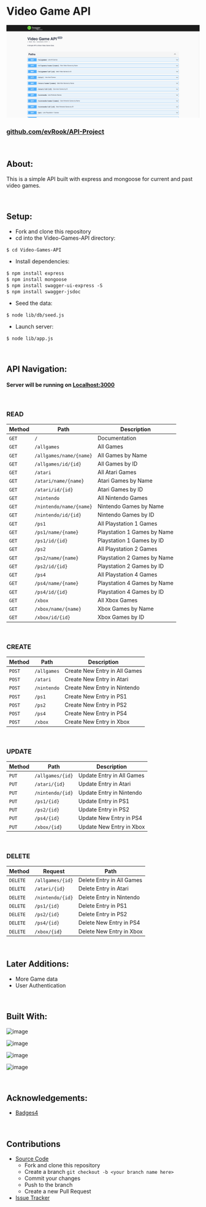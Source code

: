# Video Game API

![Alt text](./img/screenshot.png)

### [github.com/evRook/API-Project](https://github.com/evRook/API-Project)

<br/>

## About:

<p>
This is a simple API built with express and mongoose for current and past video games.
</p>

<br/>

## Setup:
- Fork and clone this repository
- cd into the Video-Games-API directory:
``` 
$ cd Video-Games-API 
```
- Install dependencies:
``` 
$ npm install express
$ npm install mongoose
$ npm install swagger-ui-express -S 
$ npm install swagger-jsdoc 
```
- Seed the data:
```
$ node lib/db/seed.js
```
- Launch server: 
```
$ node lib/app.js
```
<br/>

## API Navigation:

#### Server will be running on [Localhost:3000](http://localhost:3000/)

<br/>

### READ

| Method | Path | Description |
| --- | --- | --- |
| ```GET``` | ```/``` | Documentation | 
| ```GET``` | ```/allgames``` | All Games |
| ```GET``` | ```/allgames/name/{name}``` | All Games by Name |
| ```GET``` | ```/allgames/id/{id}``` | All Games by ID |
| ```GET``` | ```/atari``` | All Atari Games | 
| ```GET``` | ```/atari/name/{name}``` | Atari Games by Name |
| ```GET``` |  ```/atari/id/{id}``` | Atari Games by ID |
| ```GET``` | ```/nintendo``` | All Nintendo Games |
| ```GET``` | ```/nintendo/name/{name}``` | Nintendo Games by Name |
| ```GET``` | ```/nintendo/id/{id}``` | Nintendo Games by ID |
| ```GET``` | ```/ps1``` | All Playstation 1 Games |
| ```GET``` | ```/ps1/name/{name}``` | Playstation 1 Games by Name |
| ```GET``` | ```/ps1/id/{id}``` | Playstation 1 Games by ID |
| ```GET``` | ```/ps2``` | All Playstation 2 Games |
| ```GET``` | ```/ps2/name/{name}``` | Playstation 2 Games by Name |
| ```GET``` | ```/ps2/id/{id}``` | Playstation 2 Games by ID |
| ```GET``` | ```/ps4``` | All Playstation 4 Games |
| ```GET``` | ```/ps4/name/{name}``` | Playstation 4 Games by Name |
| ```GET``` | ```/ps4/id/{id}``` | Playstation 4 Games by ID |
| `GET`| ```/xbox``` | All Xbox Games |
| `GET` | ```/xbox/name/{name}``` | Xbox Games by Name |
| `GET` | ```/xbox/id/{id}``` | Xbox Games by ID |

<br/>

### CREATE

| Method | Path | Description |
| --- | --- | --- |
| ```POST``` | ```/allgames``` | Create New Entry in All Games | 
| ```POST``` |```/atari``` | Create New Entry in Atari | 
| ```POST``` | ```/nintendo``` | Create New Entry in Nintendo |
| ```POST``` | ```/ps1``` | Create New Entry in PS1 |
| ```POST``` | ```/ps2``` | Create New Entry in PS2 |
| ```POST``` |```/ps4``` | Create New Entry in PS4 | 
| ```POST``` | ```/xbox``` | Create New Entry in Xbox |

<br/>

### UPDATE 

| Method | Path | Description |
| --- | --- | --- |
| `PUT` | ```/allgames/{id}``` | Update Entry in All Games |
| `PUT`| ```/atari/{id}``` | Update Entry in Atari |
| `PUT` | ```/nintendo/{id}``` | Update Entry in Nintendo |
| `PUT` | ```/ps1/{id}``` | Update Entry in PS1 |
| `PUT` | ```/ps2/{id}``` | Update Entry in PS2 |
| `PUT` | ```/ps4/{id}``` | Update New Entry in PS4 |
| `PUT` | ```/xbox/{id}``` | Update New Entry in Xbox |

<br/>

### DELETE

| Method | Request | Path |
| --- | --- | --- |
| `DELETE` | ```/allgames/{id}``` | Delete Entry in All Games |
| `DELETE` | ```/atari/{id}``` | Delete Entry in Atari |
| `DELETE` | ```/nintendo/{id}``` | Delete Entry in Nintendo |
| `DELETE` | ```/ps1/{id}``` | Delete Entry in PS1 |
| `DELETE` | ```/ps2/{id}``` | Delete Entry in PS2 |
| `DELETE` | ```/ps4/{id}``` | Delete New Entry in PS4 |
| `DELETE` | ```/xbox/{id}``` | Delete New Entry in Xbox |

<br/>

## Later Additions:
- More Game data
- User Authentication

<br/>

## Built With:

![image](https://img.shields.io/badge/npm-CB3837?style=for-the-badge&logo=npm&logoColor=white)
<br/>

![image](https://img.shields.io/badge/Express.js-000000?style=for-the-badge&logo=express&logoColor=white) 
<br/>

![image](https://img.shields.io/badge/MongoDB-4EA94B?style=for-the-badge&logo=mongodb&logoColor=white)
<br/>

![image](https://img.shields.io/badge/Swagger-85EA2D?style=for-the-badge&logo=Swagger&logoColor=white)


<br/>

## Acknowledgements:

- [Badges4](https://github.com/alexandresanlim/Badges4-README.md-Profile)

<br/>

## Contributions

- [Source Code](https://github.com/evRook/API-Project)
    - Fork and clone this repository
    - Create a branch ```git checkout -b <your branch name here>```
    - Commit your changes
    - Push to the branch
    - Create a new Pull Request
- [Issue Tracker](https://github.com/evRook/API-Project/issues)

